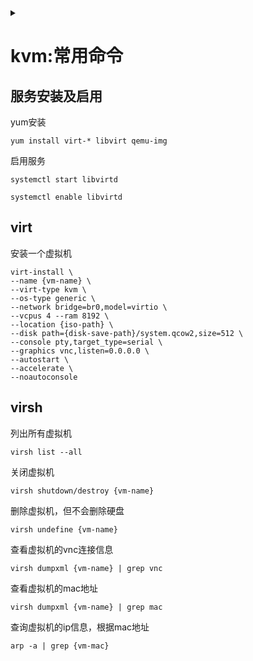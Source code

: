 <details>
<summary></summary>
tille: kvm:常用命令
desc:
type: linux/kvm
series: command
date: 2021-05-12 15:43:00
</details>

# kvm:常用命令


## 服务安装及启用

yum安装
```shell
yum install virt-* libvirt qemu-img
```

启用服务
```shell
systemctl start libvirtd

systemctl enable libvirtd
```


## virt

安装一个虚拟机
```shell
virt-install \
--name {vm-name} \
--virt-type kvm \
--os-type generic \
--network bridge=br0,model=virtio \
--vcpus 4 --ram 8192 \
--location {iso-path} \
--disk path={disk-save-path}/system.qcow2,size=512 \
--console pty,target_type=serial \
--graphics vnc,listen=0.0.0.0 \
--autostart \
--accelerate \
--noautoconsole
```

## virsh

列出所有虚拟机
```shell
virsh list --all
```

关闭虚拟机
```shell
virsh shutdown/destroy {vm-name}
```

删除虚拟机，但不会删除硬盘
```shell
virsh undefine {vm-name}
```

查看虚拟机的vnc连接信息
```shell
virsh dumpxml {vm-name} | grep vnc
```

查看虚拟机的mac地址
```shell
virsh dumpxml {vm-name} | grep mac
```

查询虚拟机的ip信息，根据mac地址
```shell
arp -a | grep {vm-mac}
```